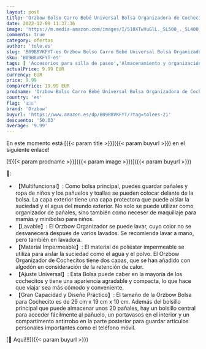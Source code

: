 ```yaml
---
layout: post
title: 'Orzbow Bolso Carro Bebé Universal Bolsa Organizadora de Cochecitos con Correa para el Hombro Portavasos y 2 Ganchos para Cochecito Multifuncional Bolsa de Pañalera de Gran Capacidad  Flecha Gris '
date: 2022-12-09 11:37:36
image: 'https://m.media-amazon.com/images/I/510XTwVuGlL._SL500_._SL400_.jpg'
comments: true
category: ofertas
author: 'tole.es'
slug: 'B09B8VKFYT-es Orzbow Bolso Carro Bebé Universal Bolsa Organizadora de...'
sku: 'B09B8VKFYT-es'
tags: [ 'Accesorios para silla de paseo','Almacenamiento y organización para silla de paseo','Bebé','Carritos, sillas de paseo y accesorios','bebé','orzbow','🇪🇸', ]
actualPrice: 9.99 EUR
currency: EUR
price: 9.99
comparePrice: 19.99 EUR
prodname: 'Orzbow Bolso Carro Bebé Universal Bolsa Organizadora de Cochecitos con Correa para el Hombro Portavasos y 2 Ganchos para Cochecito Multifuncional Bolsa de Pañalera de Gran Capacidad  Flecha Gris '
country: 'es'
flag: '🇪🇸'
brand: 'Orzbow'
buyurl: 'https://www.amazon.es/dp/B09B8VKFYT/?tag=tolees-21'
descuento: '50.03'
average: '9.99'
---
```


En este momento está [{{< param title >}}]({{< param buyurl >}}) en el siguiente enlace!

[![{{< param prodname >}}]({{< param image >}})]({{< param buyurl >}})

🔎:

- 【Multifuncional】: Como bolsa principal, puedes guardar pañales y ropa de niños y los pañuelos y toallas se pueden colocar delante de la bolsa. La capa exterior tiene una capa protectora que puede aislar la suciedad y el agua del mundo exterior. No solo se puede utilizar como organizador de pañales, sino también como neceser de maquillaje para mamás y minibolso para niños.
- 【Lavable】: El Orzbow Organizador se puede lavar, cuyo color no se desvanecerá después de varios lavados. Se recomienda lavar a mano, pero también en lavadora.
- 【Material Impermeable】: El material de poliéster impermeable se utiliza para aislar la suciedad como el agua y el polvo. El Orzbow Organizador de Cochecitos tiene dos capas, que se han añadido con algodón en consideración de la retención de calor.
- 【Ajuste Universal】: Esta Bolsa puede caber en la mayoría de los cochecitos y tiene una apariencia agradable y compacta, lo que hace que viajar sea más cómodo y conveniente.
- 【Gran Capacidad y Diseño Práctico】: El tamaño de la Orzbow Bolsa para Cochecito es de 29 cm x 19 cm x 10 cm. Además del bolsillo principal que puede almacenar unos 20 pañales, hay un bolsillo central para acceder fácilmente al pañuelo, un portavasos en el interior y un compartimento antirrobo en la parte posterior para guardar artículos personales importantes como el teléfono móvil.

[🛒 Aquí!!!]({{< param buyurl >}})
